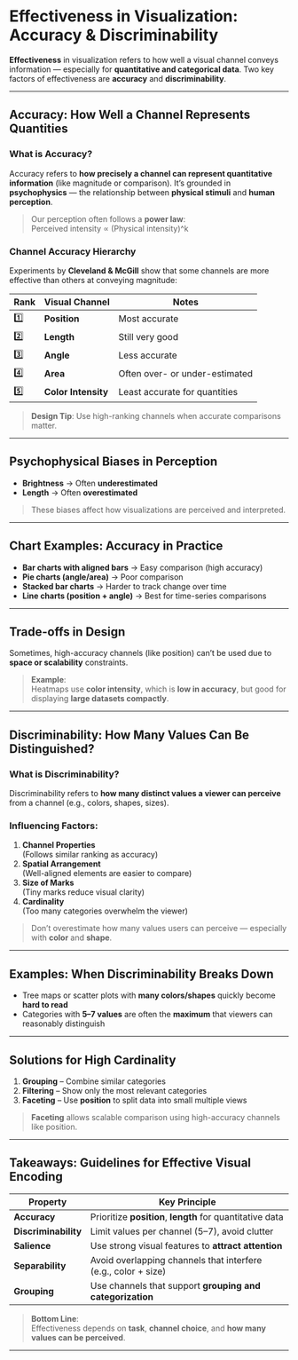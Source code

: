 # Effectiveness in Visualization: Accuracy & Discriminability

**Effectiveness** in visualization refers to how well a visual channel conveys information — especially for **quantitative and categorical data**. Two key factors of effectiveness are **accuracy** and **discriminability**.

---

## Accuracy: How Well a Channel Represents Quantities

### What is Accuracy?
Accuracy refers to **how precisely a channel can represent quantitative information** (like magnitude or comparison). It’s grounded in **psychophysics** — the relationship between **physical stimuli** and **human perception**.

> Our perception often follows a **power law**:  
> Perceived intensity ∝ (Physical intensity)^k

### Channel Accuracy Hierarchy
Experiments by **Cleveland & McGill** show that some channels are more effective than others at conveying magnitude:

| Rank | Visual Channel | Notes |
|------|----------------|-------|
| 1️⃣   | **Position**       | Most accurate |
| 2️⃣   | **Length**         | Still very good |
| 3️⃣   | **Angle**          | Less accurate |
| 4️⃣   | **Area**           | Often over- or under-estimated |
| 5️⃣   | **Color Intensity**| Least accurate for quantities |

> **Design Tip**: Use high-ranking channels when accurate comparisons matter.

---

## Psychophysical Biases in Perception

- **Brightness** → Often **underestimated**
- **Length** → Often **overestimated**

> These biases affect how visualizations are perceived and interpreted.

---

## Chart Examples: Accuracy in Practice

- **Bar charts with aligned bars** → Easy comparison (high accuracy)
- **Pie charts (angle/area)** → Poor comparison
- **Stacked bar charts** → Harder to track change over time
- **Line charts (position + angle)** → Best for time-series comparisons

---

## Trade-offs in Design

Sometimes, high-accuracy channels (like position) can’t be used due to **space or scalability** constraints.

> **Example**:  
Heatmaps use **color intensity**, which is **low in accuracy**, but good for displaying **large datasets compactly**.

---

## Discriminability: How Many Values Can Be Distinguished?

### What is Discriminability?
Discriminability refers to **how many distinct values a viewer can perceive** from a channel (e.g., colors, shapes, sizes).

### Influencing Factors:

1. **Channel Properties**  
   (Follows similar ranking as accuracy)
2. **Spatial Arrangement**  
   (Well-aligned elements are easier to compare)
3. **Size of Marks**  
   (Tiny marks reduce visual clarity)
4. **Cardinality**  
   (Too many categories overwhelm the viewer)

> Don’t overestimate how many values users can perceive — especially with **color** and **shape**.

---

## Examples: When Discriminability Breaks Down

- Tree maps or scatter plots with **many colors/shapes** quickly become **hard to read**
- Categories with **5–7 values** are often the **maximum** that viewers can reasonably distinguish

---

## Solutions for High Cardinality

1. **Grouping** – Combine similar categories  
2. **Filtering** – Show only the most relevant categories  
3. **Faceting** – Use **position** to split data into small multiple views

> **Faceting** allows scalable comparison using high-accuracy channels like position.

---

## Takeaways: Guidelines for Effective Visual Encoding

| Property          | Key Principle                                                 |
|------------------|---------------------------------------------------------------|
| **Accuracy**      | Prioritize **position**, **length** for quantitative data     |
| **Discriminability** | Limit values per channel (5–7), avoid clutter                |
| **Salience**      | Use strong visual features to **attract attention**           |
| **Separability**  | Avoid overlapping channels that interfere (e.g., color + size)|
| **Grouping**      | Use channels that support **grouping and categorization**     |

> **Bottom Line**:  
Effectiveness depends on **task**, **channel choice**, and **how many values can be perceived**.

---
